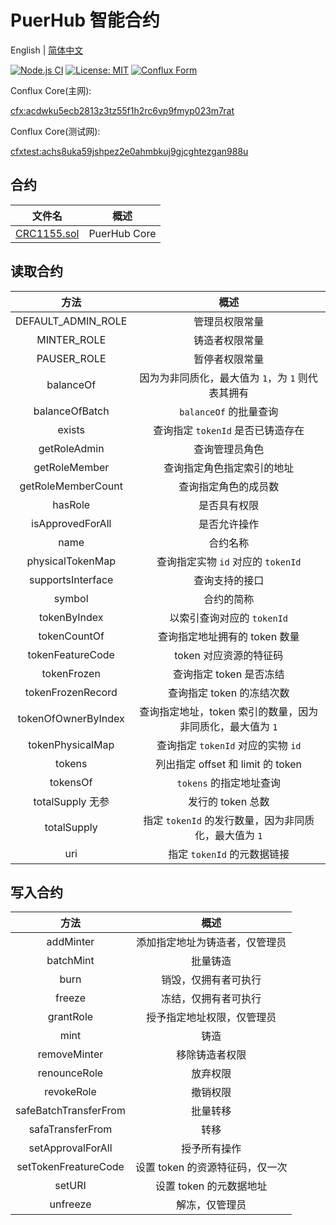 # PuerHub 智能合约

English | [简体中文](README-zh.md)

[![Node.js CI](https://github.com/PuerHub/contract/actions/workflows/node.yml/badge.svg)](https://github.com/PuerHub/contract/actions/workflows/node.yml)
[![License: MIT](https://img.shields.io/badge/License-MIT-yellow.svg)](https://opensource.org/licenses/MIT)
[![Conflux Form](https://img.shields.io/badge/Conflux-Forum-brightgreen)](https://forum.conflux.fun/t/137-puerhub-l1/15270)

Conflux Core(主网):

[cfx:acdwku5ecb2813z3tz55f1h2rc6vp9fmyp023m7rat](https://confluxscan.net/address/cfx:acdwku5ecb2813z3tz55f1h2rc6vp9fmyp023m7rat)

Conflux Core(测试网):

[cfxtest:achs8uka59jshpez2e0ahmbkuj9gjcghtezgan988u](https://testnet.confluxscan.io/token/cfxtest:achs8uka59jshpez2e0ahmbkuj9gjcghtezgan988u)

## 合约

|                 文件名                  |      概述      |
|:------------------------------------:|:------------:|
| [CRC1155.sol](contracts/CRC1155.sol) | PuerHub Core |

## 读取合约

|         方法          |                 概述                 |
|:-------------------:|:----------------------------------:|
| DEFAULT_ADMIN_ROLE  |              管理员权限常量               |
|     MINTER_ROLE     |              铸造者权限常量               |
|     PAUSER_ROLE     |              暂停者权限常量               |
|      balanceOf      |   因为为非同质化，最大值为 `1`，为 `1` 则代表其拥有    |
|   balanceOfBatch    |         `balanceOf` 的批量查询          |
|       exists        |       查询指定 `tokenId` 是否已铸造存在       |
|    getRoleAdmin     |              查询管理员角色               |
|    getRoleMember    |           查询指定角色指定索引的地址            |
| getRoleMemberCount  |             查询指定角色的成员数             |
|       hasRole       |               是否具有权限               |
|  isApprovedForAll   |               是否允许操作               |
|        name         |                合约名称                |
|  physicalTokenMap   |     查询指定实物 `id` 对应的 `tokenId`      |
|  supportsInterface  |              查询支持的接口               |
|       symbol        |               合约的简称                |
|    tokenByIndex     |         以索引查询对应的 `tokenId`         |
|    tokenCountOf     |         查询指定地址拥有的 token 数量         |
|  tokenFeatureCode   |           token 对应资源的特征码           |
|     tokenFrozen     |          查询指定 token 是否冻结           |
|  tokenFrozenRecord  |          查询指定 token 的冻结次数          |
| tokenOfOwnerByIndex | 查询指定地址，token 索引的数量，因为非同质化，最大值为 `1` |
|  tokenPhysicalMap   |     查询指定 `tokenId` 对应的实物 `id`      |
|       tokens        |    列出指定 offset 和 limit 的 token     | 
|      tokensOf       |          `tokens` 的指定地址查询          |
|   totalSupply 无参    |            发行的 token 总数            |
|     totalSupply     | 指定 `tokenId` 的发行数量，因为非同质化，最大值为 `1` |
|         uri         |        指定 `tokenId` 的元数据链接         |

## 写入合约

|          方法           |         概述          |
|:---------------------:|:-------------------:|
|       addMinter       |   添加指定地址为铸造者，仅管理员   |
|       batchMint       |        批量铸造         |
|         burn          |     销毁，仅拥有者可执行      |
|        freeze         |     冻结，仅拥有者可执行      |
|       grantRole       |    授予指定地址权限，仅管理员    |
|         mint          |         铸造          |
|     removeMinter      |       移除铸造者权限       |
|     renounceRole      |        放弃权限         |
|      revokeRole       |        撤销权限         |
| safeBatchTransferFrom |        批量转移         |
|   safaTransferFrom    |         转移          |
|   setApprovalForAll   |       授予所有操作        |
| setTokenFreatureCode  | 设置 token 的资源特征码，仅一次 |
|        setURI         |   设置 token 的元数据地址   |
|       unfreeze        |       解冻，仅管理员       |
